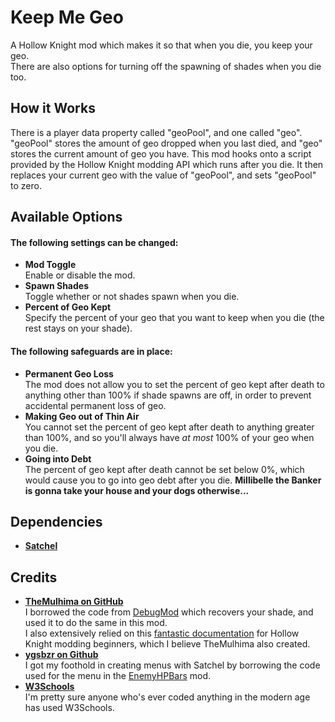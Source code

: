 # Keep Me Geo

A Hollow Knight mod which makes it so that when you die, you keep your geo.  
There are also options for turning off the spawning of shades when you die too.

## How it Works

There is a player data property called "geoPool", and one called "geo". "geoPool" stores the amount of geo dropped when you last died, and "geo" stores the current amount of geo you have. This mod hooks onto a script provided by the Hollow Knight modding API which runs after you die. It then replaces your current geo with the value of "geoPool", and sets "geoPool" to zero.

## Available Options

#### The following settings can be changed:
- **Mod Toggle**  
  Enable or disable the mod.
- **Spawn Shades**  
  Toggle whether or not shades spawn when you die.
- **Percent of Geo Kept**  
  Specify the percent of your geo that you want to keep when you die (the rest stays on your shade).

#### The following safeguards are in place:
- **Permanent Geo Loss**  
  The mod does not allow you to set the percent of geo kept after death to anything other than 100% if shade spawns are off, in order to prevent accidental permanent loss of geo.
- **Making Geo out of Thin Air**  
  You cannot set the percent of geo kept after death to anything greater than 100%, and so you'll always have *at most* 100% of your geo when you die.
- **Going into Debt**  
  The percent of geo kept after death cannot be set below 0%, which would cause you to go into geo debt after you die. **Millibelle the Banker is gonna take your house and your dogs otherwise...**

## Dependencies
- [**Satchel**](https://github.com/TheMulhima/Satchel)

## Credits
- [**TheMulhima on GitHub**](https://github.com/TheMulhima)  
  I borrowed the code from [DebugMod](https://github.com/TheMulhima/HollowKnight.DebugMod) which recovers your shade, and used it to do the same in this mod.  
  I also extensively relied on this [fantastic documentation](https://prashantmohta.github.io/ModdingDocs/) for Hollow Knight modding beginners, which I believe TheMulhima also created.
- [**ygsbzr on Github**](https://github.com/ygsbzr)  
  I got my foothold in creating menus with Satchel by borrowing the code used for the menu in the [EnemyHPBars](https://github.com/ygsbzr/Enemy-HP-Bars) mod.
- [**W3Schools**](https://www.w3schools.com/cs/index.php)  
  I'm pretty sure anyone who's ever coded anything in the modern age has used W3Schools.
